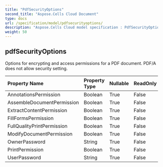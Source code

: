 ```yaml
---
title: "PdfSecurityOptions"
second_title: "Aspose.Cells Cloud Document"
type: docs
url: /specification/model/pdfsecurityoptions/
description: "Aspose.Cells Cloud model specification : PdfSecurityOptions. Effortlessly handle Excel and other spreadsheet documents with features like opening, generating, editing, splitting, merging, comparing, and converting."
weight: 50
---
```


## **pdfSecurityOptions**

Options for encrypting and access permissions for a PDF document.            PDF/A does not allow security setting. 

| Property Name | Property Type | Nullable |  ReadOnly | DefaultValue | Description | 
| :- | :- | :- |:- |  :- | :- |
| AnnotationsPermission | Boolean | True |  False |  |  |  
| AssembleDocumentPermission | Boolean | True |  False |  |  |  
| ExtractContentPermission | Boolean | True |  False |  |  |  
| FillFormsPermission | Boolean | True |  False |  |  |  
| FullQualityPrintPermission | Boolean | True |  False |  |  |  
| ModifyDocumentPermission | Boolean | True |  False |  |  |  
| OwnerPassword | String | True |  False |  |  |  
| PrintPermission | Boolean | True |  False |  |  |  
| UserPassword | String | True |  False |  |  |  

